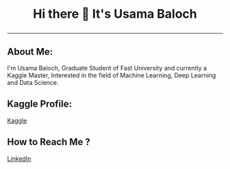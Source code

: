 # <div align="center">Hi there 👋 It's Usama Baloch <hr/></div>


## About Me:

I'm Usama Baloch, Graduate Student of Fast University and currently a Kaggle Master, Interested in the field of Machine Learning, Deep Learning and Data Science.

## Kaggle Profile:
[Kaggle](https://www.kaggle.com/usamabalochhh)


## How to Reach Me ?
[LinkedIn](https://www.linkedin.com/in/usama-baloch-b767bb211/)

